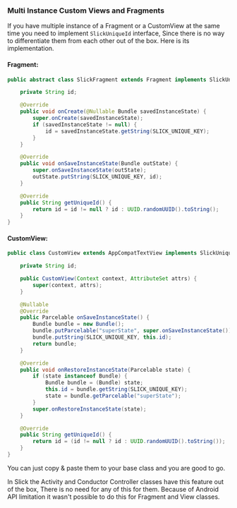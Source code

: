 ### Multi Instance Custom Views and Fragments

If you have multiple instance of a Fragment or a CustomView at the same time you need to implement `SlickUniqueId`
interface, Since there is no way to differentiate them from each other out of the box.
Here is its implementation.
#### Fragment:
```java
public abstract class SlickFragment extends Fragment implements SlickUniqueId {

    private String id;

    @Override
    public void onCreate(@Nullable Bundle savedInstanceState) {
        super.onCreate(savedInstanceState);
        if (savedInstanceState != null) {
            id = savedInstanceState.getString(SLICK_UNIQUE_KEY);
        }
    }

    @Override
    public void onSaveInstanceState(Bundle outState) {
        super.onSaveInstanceState(outState);
        outState.putString(SLICK_UNIQUE_KEY, id);
    }

    @Override
    public String getUniqueId() {
        return id = id != null ? id : UUID.randomUUID().toString();
    }
}
```
#### CustomView:
```java
public class CustomView extends AppCompatTextView implements SlickUniqueId {

    private String id;

    public CustomView(Context context, AttributeSet attrs) {
        super(context, attrs);
    }    

    @Nullable
    @Override
    public Parcelable onSaveInstanceState() {
        Bundle bundle = new Bundle();
        bundle.putParcelable("superState", super.onSaveInstanceState());
        bundle.putString(SLICK_UNIQUE_KEY, this.id);
        return bundle;
    }

    @Override
    public void onRestoreInstanceState(Parcelable state) {
        if (state instanceof Bundle) {
            Bundle bundle = (Bundle) state;
            this.id = bundle.getString(SLICK_UNIQUE_KEY);
            state = bundle.getParcelable("superState");
        }
        super.onRestoreInstanceState(state);
    }

    @Override
    public String getUniqueId() {
        return id = (id != null ? id : UUID.randomUUID().toString());
    }
}
```
You can just copy & paste them to your base class and you are good to go.

In Slick the Activity and Conductor Controller classes have this feature out of the box, There is no need for any of
this for them. Because of Android API limitation it wasn't possible to do this for Fragment and View classes.
